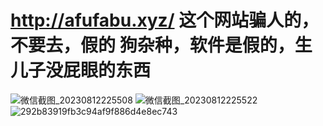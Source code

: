 # http://afufabu.xyz/  这个网站骗人的，不要去，假的 狗杂种，软件是假的，生儿子没屁眼的东西
![微信截图_20230812225508](https://github.com/492958301/afuafu.xyz/assets/83250450/ea791362-4c89-419e-8003-7c1e352668d9)
![微信截图_20230812225522](https://github.com/492958301/afuafu.xyz/assets/83250450/c7f0e285-b094-42d5-95e9-e06af62f93aa)
![292b83919fb3c94af9f886d4e8ec743](https://github.com/492958301/afuafu.xyz/assets/83250450/fbfcdb3a-ac03-4f3a-87e1-f0c1375d748f)

  
 
 
   
   
 
    
 
 
